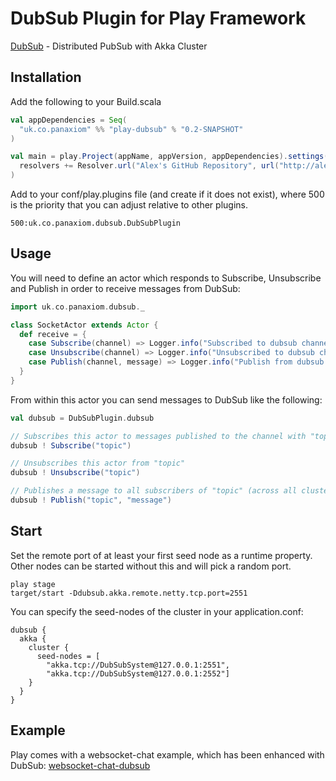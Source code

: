 # DubSub Plugin for Play Framework

[DubSub](https://github.com/alexanderjarvis/DubSub) - Distributed PubSub with Akka Cluster

## Installation

Add the following to your Build.scala

```scala
val appDependencies = Seq(
  "uk.co.panaxiom" %% "play-dubsub" % "0.2-SNAPSHOT"
)

val main = play.Project(appName, appVersion, appDependencies).settings(
  resolvers += Resolver.url("Alex's GitHub Repository", url("http://alexanderjarvis.github.com/snapshots/"))(Resolver.ivyStylePatterns)
)
```

Add to your conf/play.plugins file (and create if it does not exist), where 500 is the priority that you can adjust relative to other plugins.

	500:uk.co.panaxiom.dubsub.DubSubPlugin

## Usage

You will need to define an actor which responds to Subscribe, Unsubscribe and Publish in order to receive messages from DubSub:

```scala
import uk.co.panaxiom.dubsub._

class SocketActor extends Actor {
  def receive = {
    case Subscribe(channel) => Logger.info("Subscribed to dubsub channel " + channel)
    case Unsubscribe(channel) => Logger.info("Unsubscribed to dubsub channel " + channel)
    case Publish(channel, message) => Logger.info("Publish from dubsub " + channel + " message " + message)
  }
}
```

From within this actor you can send messages to DubSub like the following:

```scala
val dubsub = DubSubPlugin.dubsub

// Subscribes this actor to messages published to the channel with "topic"
dubsub ! Subscribe("topic")

// Unsubscribes this actor from "topic"
dubsub ! Unsubscribe("topic")

// Publishes a message to all subscribers of "topic" (across all cluster nodes)
dubsub ! Publish("topic", "message")
```

## Start

Set the remote port of at least your first seed node as a runtime property. Other nodes can be started without this and will pick a random port.

	play stage
	target/start -Ddubsub.akka.remote.netty.tcp.port=2551

You can specify the seed-nodes of the cluster in your application.conf:

```
dubsub {
  akka {
    cluster {
      seed-nodes = [
        "akka.tcp://DubSubSystem@127.0.0.1:2551",
        "akka.tcp://DubSubSystem@127.0.0.1:2552"]
    }
  }
}
```

## Example

Play comes with a websocket-chat example, which has been enhanced with DubSub: [websocket-chat-dubsub](https://github.com/alexanderjarvis/websocket-chat-dubsub)